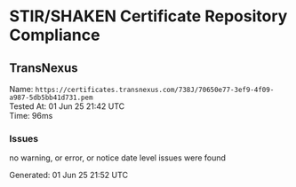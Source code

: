 # STIR/SHAKEN Certificate Repository Compliance

## TransNexus

Name: `https://certificates.transnexus.com/738J/70650e77-3ef9-4f09-a987-5db5bb41d731.pem`\
Tested At: 01 Jun 25 21:42 UTC\
Time: 96ms

### Issues

no warning, or error, or notice date level issues were found

Generated: 01 Jun 25 21:52 UTC